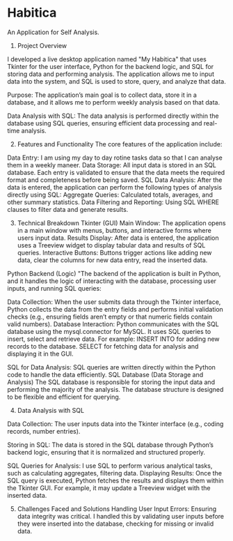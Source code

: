 # Habitica
An Application for Self Analysis.

1. Project Overview

I developed a live desktop application named "My Habitica" that uses Tkinter for the user interface, Python for the backend logic, and SQL for storing data and performing analysis. The application allows me to input data into the system, and SQL is used to store, query, and analyze that data.

Purpose: The application’s main goal is to collect data, store it in a database, and it allows me to perform weekly analysis based on that data.

Data Analysis with SQL: The data analysis is performed directly within the database using SQL queries, ensuring efficient data processing and real-time analysis.

2. Features and Functionality
The core features of the application include:

Data Entry: I am using my day to day rotine tasks data so that I can analyse them in a weekly maneer.
Data Storage: All input data is stored in an SQL database. Each entry is validated to ensure that the data meets the required format and completeness before being saved.
SQL Data Analysis: After the data is entered, the application can perform the following types of analysis directly using SQL:
Aggregate Queries: Calculated totals, averages, and other summary statistics.
Data Filtering and Reporting: Using SQL WHERE clauses to filter data and generate results.

3. Technical Breakdown
Tkinter (GUI)
Main Window: The application opens in a main window with menus, buttons, and interactive forms where users input data.
Results Display: After data is entered, the application uses a Treeview widget to display tabular data and results of SQL queries.
Interactive Buttons: Buttons trigger actions like adding new data, clear the columns for new data entry, read the inserted data. 

Python Backend (Logic)
"The backend of the application is built in Python, and it handles the logic of interacting with the database, processing user inputs, and running SQL queries:

Data Collection: When the user submits data through the Tkinter interface, Python collects the data from the entry fields and performs initial validation checks (e.g., ensuring fields aren’t empty or that numeric fields contain valid numbers).
Database Interaction: Python communicates with the SQL database using the mysql.connector for MySQL. It uses SQL queries to insert, select and retrieve data. 
For example:
INSERT INTO for adding new records to the database.
SELECT for fetching data for analysis and displaying it in the GUI.

SQL for Data Analysis: SQL queries are written directly within the Python code to handle the data efficiently. 
SQL Database (Data Storage and Analysis)
The SQL database is responsible for storing the input data and performing the majority of the analysis. The database structure is designed to be flexible and efficient for querying.

4. Data Analysis with SQL

Data Collection: The user inputs data into the Tkinter interface (e.g., coding records, number entries).

Storing in SQL: The data is stored in the SQL database through Python’s backend logic, ensuring that it is normalized and structured properly.

SQL Queries for Analysis:
I use SQL to perform various analytical tasks, such as calculating aggregates, filtering data.
Displaying Results: Once the SQL query is executed, Python fetches the results and displays them within the Tkinter GUI. For example, it may update a Treeview widget with the inserted data.

5. Challenges Faced and Solutions
Handling User Input Errors: Ensuring data integrity was critical. I handled this by validating user inputs before they were inserted into the database, checking for missing or invalid data.

